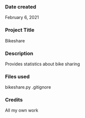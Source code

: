 ### Date created
February 6, 2021

### Project Title
Bikeshare

### Description
Provides statistics about bike sharing

### Files used
bikeshare.py
.gitignore

### Credits
All my own work

